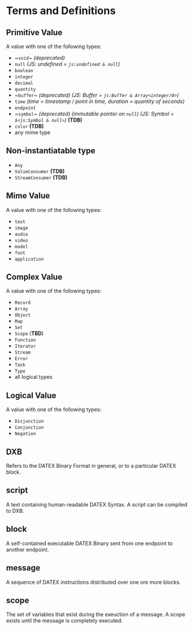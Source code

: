 # Terms and Definitions


## Primitive Value
A value with one of the following types:
* ~`void`~ *(deprecated)*
* `null` *(JS: undefined = `js:undefined & null`)*
* `boolean`
* `integer`
* `decimal`
* `quantity`
* ~`buffer`~ *(deprecated)* *(JS: Buffer = `js:Buffer & Array<integer/8>`)*
* `time` *(time = timestamp / point in time, duration = quantity of seconds)*
* `endpoint`
* ~`symbol`~ *(deprecated)* *(immutable pointer on `null`)* *(JS: Symbol = `$<js:Symbol & null>`)* **(TDB)**
* `color` **(TDB)**
* any mime type


## Non-instantiatable type
* `Any`
* `ValueConsumer` **(TDB)**
* `StreamConsumer` **(TDB)**

## Mime Value
A value with one of the following types:
* `text`
* `image`
* `audio`
* `video`
* `model`
* `font`
* `application`


## Complex Value
A value with one of the following types:
* `Record`
* `Array`
* `Object`
* `Map`
* `Set`
* `Scope` (**TBD**)
* `Function`
* `Iterator`
* `Stream`
* `Error`
* `Task`
* `Type`
* all logical types



## Logical Value
A value with one of the following types:
* `Disjunction`
* `Conjunction`
* `Negation`


## DXB
Refers to the DATEX Binary Format in general, or to a particular DATEX block.

## script
A text containing human-readable DATEX Syntax. A script can be compiled to DXB.

## block
A self-contained executable DATEX Binary sent from one endpoint to another endpoint. 

## message
A sequence of DATEX instructions distributed over one ore more blocks.

## scope
The set of variables that exist during the exeuction of a message. A scope exists until the message is completely executed.

